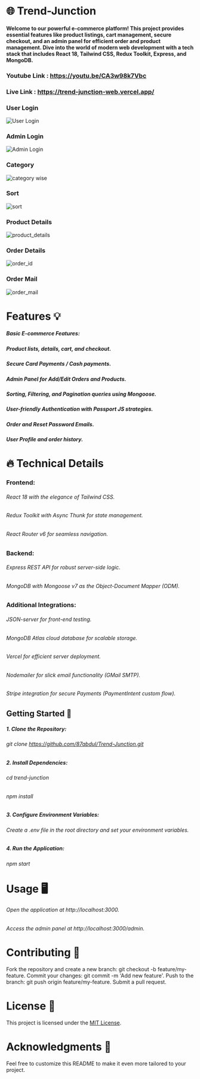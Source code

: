 # 🌐 Trend-Junction 

 #### Welcome to our powerful e-commerce platform! This project provides essential features like product listings, cart management, secure checkout, and an admin panel for efficient order and product management. Dive into the world of modern web development with a tech stack that includes React 18, Tailwind CSS, Redux Toolkit, Express, and MongoDB.

### Youtube Link : https://youtu.be/CA3w98k7Vbc
### Live Link : https://trend-junction-web.vercel.app/

### User Login

![User Login](images/user_login.png)

### Admin Login

![Admin Login](images/admin_login.png)

### Category

![category wise](images/category_wise.png)

### Sort

![sort](images/sort.png)


### Product Details

![product_details](images/product_details.png)

### Order Details

![order_id](images/order_id.png)

### Order Mail

![order_mail](images/order_mail.png)
# Features 💡
##### Basic E-commerce Features:
##### Product lists, details, cart, and checkout.
##### Secure Card Payments / Cash payments.
##### Admin Panel for Add/Edit Orders and Products.
##### Sorting, Filtering, and Pagination queries using Mongoose.
##### User-friendly Authentication with Passport JS strategies.
##### Order and Reset Password Emails.
##### User Profile and order history.

# 🔥 Technical Details
### Frontend:

######  React 18 with the elegance of Tailwind CSS.
######  Redux Toolkit with Async Thunk for state management.
###### React Router v6 for seamless navigation.
### Backend:

###### Express REST API for robust server-side logic.
######  MongoDB with Mongoose v7 as the Object-Document Mapper (ODM).
### Additional Integrations:

######  JSON-server for front-end testing.
######  MongoDB Atlas cloud database for scalable storage.
######  Vercel for efficient server deployment.
######  Nodemailer for slick email functionality (GMail SMTP).
######  Stripe integration for secure Payments (PaymentIntent custom flow).

## Getting Started 🚀
##### 1. Clone the Repository:
###### git clone https://github.com/87abdul/Trend-Junction.git 
#####  2. Install Dependencies:
###### cd trend-junction
###### npm install
##### 3. Configure Environment Variables:
###### Create a .env file in the root directory and set your environment variables.
##### 4. Run the Application:
###### npm start
# Usage 🖥️
###### Open the application at http://localhost:3000.
###### Access the admin panel at http://localhost:3000/admin.
# Contributing 🤝
Fork the repository and create a new branch: git checkout -b feature/my-feature.
Commit your changes: git commit -m 'Add new feature'.
Push to the branch: git push origin feature/my-feature.
Submit a pull request.
# License 📄
This project is licensed under the [MIT License](https://github.com/87abdul/Trend-Junction/blob/main/LICENSE).

# Acknowledgments 🙌
Feel free to customize this README to make it even more tailored to your project.
